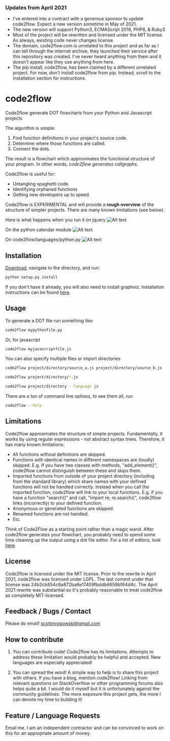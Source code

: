 ### Updates from April 2021
- I've entered into a contract with a generous sponsor to update code2flow. Expect a new version sometime in May of 2021.
- The new version will support Python3, ECMAScript 2018, PHP8, & Ruby3
- Most of the project will be rewritten and licensed under the MIT license. As always, existing code never changes license.
- The domain, code2flow.com is unrelated to this project and as far as I can tell through the internet archive, they launched their service after this repository was created. I've never heard anything from them and it doesn't appear like they use anything from here.
- The pip install, code2flow, has been claimed by a different unrelated project. For now, *don't install* code2flow from pip. Instead, scroll to the installation section for instructions.

code2flow
=========

Code2flow generate DOT flowcharts from your Python and Javascript projects

The algorithm is simple:

1. Find function definitions in your project's source code.
2. Determine where those functions are called.
3. Connect the dots. 

The result is a flowchart which approximates the functional structure of your program. In other words, *code2flow generates callgraphs*.

Code2flow is useful for:
- Untangling spaghetti code.
- Identifying orphaned functions
- Getting new developers up to speed.

Code2flow is EXPERIMENTAL and will provide a **rough overview** of the structure of simpler projects. There are many known limitations (see below).

Here is what happens when you run it on jquery
![Alt text](jqueryexample.png)

On the python calendar module
![Alt text](calendarexample.png)

On code2flow/languages/python.py
![Alt text](pythonexample.png)

Installation
------------

[Download](https://github.com/scottrogowski/code2flow/archive/master.zip), navigate to the directory, and run:

```bash
python setup.py install
```

If you don't have it already, you will also need to install graphviz. Installation instructions can be found [here](https://graphviz.org/download/).

Usage
-----

To generate a DOT file run something like:

```bash
code2flow mypythonfile.py
```

Or, for javascript

```bash
code2flow myjavascriptfile.js
```

You can also specify multiple files or import directories

```bash
code2flow project/directory/source_a.js project/directory/source_b.js
```

```bash
code2flow project/directory/*.js
```

```bash
code2flow project/directory --language js
```

There are a ton of command line options, to see them all, run

```bash
code2flow --help
```


Limitations
-----------

Code2flow approximates the structure of simple projects. Fundamentally, it works by using regular expressions - not abstract syntax trees. Therefore, it has many known limitations:

* All functions without definitions are skipped.
* Functions with identical names in different namespaces are (loudly) skipped. E.g. If you have two classes with methods, "add_element()", code2flow cannot distinguish between these and skips them.
* Imported functions from outside of your project directory (including from the standard library) which share names with your defined functions will not be handled correctly. Instead when you call the imported function, code2flow will link to your local functions. E.g. if you have a function "search()" and call, "import re; re.search()", code2flow links (incorrectly) to your defined function.
* Anonymous or generated functions are skipped.
* Renamed functions are not handled.
* Etc.

Think of Code2Flow as a starting point rather than a magic wand. After code2flow generates your flowchart, you probably need to spend some time cleaning up the output using a dot file editor. For a list of editors, look [here](https://graphviz.org/resources/).

License
-----------------------------

Code2flow is licensed under the MIT license.
Prior to the rewrite in April 2021, code2flow was licensed under LGPL. The last commit under that license was 24b2cb854c6a872ba6e17409fbddb6659bf64d4c. 
The April 2021 rewrite was substantial so it's probably reasonable to treat code2flow as completely MIT-licensed.


Feedback / Bugs / Contact
-----------------------------

Please do email!
scottmrogowski@gmail.com


How to contribute
-----------------------

1. You can contribute code! Code2flow has its limitations. Attempts to address these limitation would probably be helpful and accepted. New languages are especially appreciated!

2. You can spread the word! A simple way to help is to share this project with others. If you have a blog, mention code2flow! Linking from relevant questions on StackOverflow or other programming forums also helps quite a bit. I would do it myself but it is unfortunately against the community guidelines. The more exposure this project gets, the more I can devote my time to building it!


Feature / Language Requests
----------------

Email me. I am an independent contractor and can be convinced to work on this for an appropriate amount of money.
